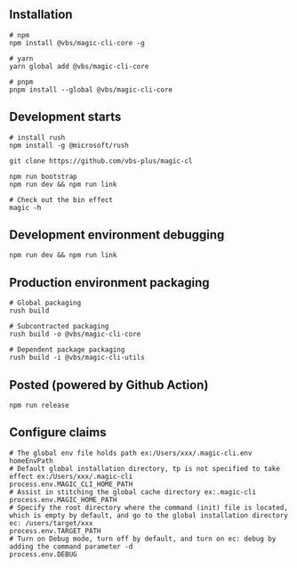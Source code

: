 ## Installation

```shell
# npm
npm install @vbs/magic-cli-core -g

# yarn
yarn global add @vbs/magic-cli-core

# pnpm
pnpm install --global @vbs/magic-cli-core
```

## Development starts

```shell
# install rush
npm install -g @microsoft/rush

git clone https://github.com/vbs-plus/magic-cl

npm run bootstrap
npm run dev && npm run link 

# Check out the bin effect
magic -h
```

## Development environment debugging

```shell
npm run dev && npm run link
```

## Production environment packaging

```shell
# Global packaging
rush build

# Subcontracted packaging
rush build -o @vbs/magic-cli-core

# Dependent package packaging
rush build -i @vbs/magic-cli-utils
```


## Posted (powered by Github Action)

```shell
npm run release
```

## Configure claims

```shell
# The global env file holds path ex:/Users/xxx/.magic-cli.env
homeEnvPath
# Default global installation directory, tp is not specified to take effect ex:/Users/xxx/.magic-cli
process.env.MAGIC_CLI_HOME_PATH
# Assist in stitching the global cache directory ex:.magic-cli
process.env.MAGIC_HOME_PATH
# Specify the root directory where the command (init) file is located, which is empty by default, and go to the global installation directory ec: /users/target/xxx
process.env.TARGET_PATH
# Turn on Debug mode, turn off by default, and turn on ec: debug by adding the command parameter -d
process.env.DEBUG
```

